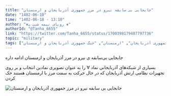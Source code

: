 ```yaml
---
title: "جابجایی بی سابقه نیرو در مرز جمهوری آذربایجان و ارمنستان"
date: "1402-06-18"
time: "1402-06-18 - 13:10"
author: "❦ུ رویای نیمه شبུ ❦"
authorId: "@Tanha_6655"
link: "https://twitter.com/Tanha_6655/status/1700398179487797736"
topic: "military"
tags: ["جمهوری آذربایجان", "ارمنستان", "جنگ جمهوری آذربایجان و ارمنستان"]
---
```


جابجایی بی‌سابقه‌ ی نیرو در مرز آذربایجان و ارمنستان ادامه داره

بسیاری از شبکه‌های آذربایجانی نماد ∀ را به عنوان تصویری نمادین انتخاب و بر روی تجهیزات نظامی ارتش آذربایجان که در حال حرکت به سمت مرز با ارمنستان هستند حک کردن

![جابجایی بی سابقه نیرو در مرز جمهوری آذربایجان و ارمنستان](/posts/military/jabejayi-bisabeghe-niroo-dar-marz-jomhoriazarbaijan-va-armanestan.jpg)
